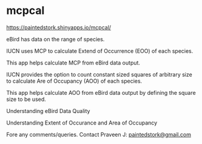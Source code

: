 # mcpcal
https://paintedstork.shinyapps.io/mcpcal/

eBird has data on the range of species.


IUCN uses MCP to calculate Extend of Occurrence (EOO) of each species.


This app helps calculate MCP from eBird data output.


IUCN provides the option to count constant sized squares of arbitrary size to calculate Are of Occupancy (AOO) of each species.


This app helps calculate AOO from eBird data output by defining the square size to be used.


Understanding eBird Data Quality 

Understanding Extent of Occurance and Area of Occupancy 

Fore any comments/queries. Contact Praveen J: paintedstork@gmail.com

